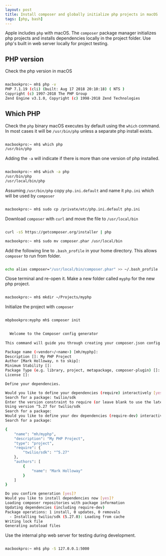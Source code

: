```yaml
---
layout: post
title: Install composer and globally initialize php projects in macOS
tags: [php, bash]
---
```


Apple includes `php` with macOS. The `composer` package manager initializes php projects and installs dependencies locally in the project folder. Use php's built in web server locally for project testing.

<!--more-->

## PHP version

Check the php version in macOS

```bash

macbookpro:~ mh$ php -v
PHP 7.1.19 (cli) (built: Aug 17 2018 20:10:18) ( NTS )
Copyright (c) 1997-2018 The PHP Group
Zend Engine v3.1.0, Copyright (c) 1998-2018 Zend Technologies

```
## Which PHP

Check the `php` binary macOS executes by default using the `which` command. In most cases it will be `/usr/bin/php` unless a separate php install exists. 

```bash

macbookpro:~ mh$ which php
/usr/bin/php

```

Adding the `-a` will indicate if there is more than one version of php installed.

```bash

macbookpro:~ mh$ which -a php
/usr/bin/php
/usr/local/bin/php

```

Assuming `/usr/bin/php` copy `php.ini.default` and name it `php.ini` which will be used by `composer`

```bash

macbookpro:~ mh$ sudo cp /private/etc/php.ini.default php.ini

```
Download `composer` with `curl` and move the file to `/usr/local/bin`

```bash

curl -sS https://getcomposer.org/installer | php

macbookpro:~ mh$ sudo mv composer.phar /usr/local/bin

```
Add the following line to `.bash_profile` in your home directory.  This allows `composer` to run from folder.

```bash

echo alias composer="/usr/local/bin/composer.phar" >> ~/.bash_profile

```
Close terminal and re-open it.  Make a new folder called `myphp` for the new php project.

```bash

macbookpro:~ mh$ mkdir ~/Projects/myphp

```
Initialize the project with `composer`

```bash

mbpbookpro:myphp mh$ composer init

                                            
  Welcome to the Composer config generator  
                                            
This command will guide you through creating your composer.json config.

Package name (<vendor>/<name>) [mh/myphp]: 
Description []: My PHP Project
Author [Mark Holloway, n to skip]: 
Minimum Stability []: 
Package Type (e.g. library, project, metapackage, composer-plugin) []: project
License []: 

Define your dependencies.

Would you like to define your dependencies (require) interactively [yes]? 
Search for a package: twilio/sdk
Enter the version constraint to require (or leave blank to use the latest version): 
Using version ^5.27 for twilio/sdk
Search for a package: 
Would you like to define your dev dependencies (require-dev) interactively [yes]? 
Search for a package: 

{
    "name": "mh/myphp",
    "description": "My PHP Project",
    "type": "project",
    "require": {
        "twilio/sdk": "^5.27"
    },
    "authors": [
        {
            "name": "Mark Holloway"
        }
    ]
}

Do you confirm generation [yes]? 
Would you like to install dependencies now [yes]? 
Loading composer repositories with package information
Updating dependencies (including require-dev)
Package operations: 1 install, 0 updates, 0 removals
  - Installing twilio/sdk (5.27.0): Loading from cache
Writing lock file
Generating autoload files

```
Use the internal php web server for testing during development.

```bash

macbookpro:~ mh$ php -S 127.0.0.1:5000

```

